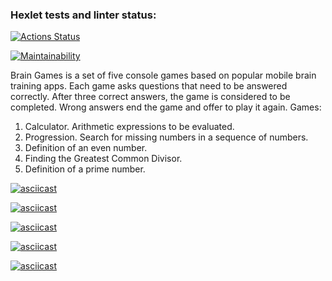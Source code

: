 ### Hexlet tests and linter status:
[![Actions Status](https://github.com/slavaoblog/java-project-61/workflows/hexlet-check/badge.svg)](https://github.com/slavaoblog/java-project-61/actions)

[![Maintainability](https://api.codeclimate.com/v1/badges/a3c4de9d65ea427c31f2/maintainability)](https://codeclimate.com/github/slavaoblog/java-project-61/maintainability)

Brain Games is a set of five console games based on popular mobile brain training apps. Each game asks questions that need to be answered correctly. After three correct answers, the game is considered to be completed. Wrong answers end the game and offer to play it again. Games:

1. Calculator. Arithmetic expressions to be evaluated.
2. Progression. Search for missing numbers in a sequence of numbers.
3. Definition of an even number.
4. Finding the Greatest Common Divisor.
5. Definition of a prime number.

[![asciicast](https://asciinema.org/a/U2I6OO1VvGnzT26Tdary5Qb36.svg)](https://asciinema.org/a/U2I6OO1VvGnzT26Tdary5Qb36)

[![asciicast](https://asciinema.org/a/uvqbksW7fyJG5ovN1e2HLN7t2.svg)](https://asciinema.org/a/uvqbksW7fyJG5ovN1e2HLN7t2)

[![asciicast](https://asciinema.org/a/hwckd2kbX4SkcnUpGpGzW7VRy.svg)](https://asciinema.org/a/hwckd2kbX4SkcnUpGpGzW7VRy)

[![asciicast](https://asciinema.org/a/YqaZOi8gzo9Jt3AYa8863qjrN.svg)](https://asciinema.org/a/YqaZOi8gzo9Jt3AYa8863qjrN)

[![asciicast](https://asciinema.org/a/s1xvOkAtd0gjbwxPKbdSh9Px5.svg)](https://asciinema.org/a/s1xvOkAtd0gjbwxPKbdSh9Px5)
